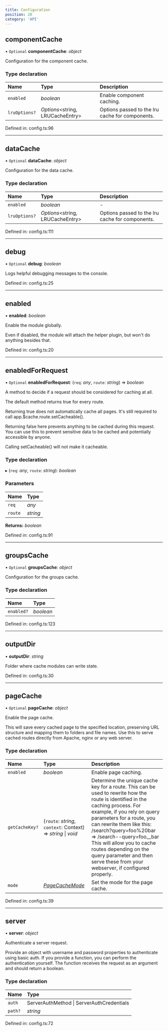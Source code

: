 ```yaml
---
title: Configuration
position: 20
category: 'API'
---
```


## componentCache

• `Optional` **componentCache**: *object*

Configuration for the component cache.

### Type declaration

| Name | Type | Description |
| :------ | :------ | :------ |
| `enabled` | *boolean* | Enable component caching. |
| `lruOptions?` | *Options*<string, LRUCacheEntry\> | Options passed to the lru cache for components. |

Defined in: config.ts:96

___

## dataCache

• `Optional` **dataCache**: *object*

Configuration for the data cache.

### Type declaration

| Name | Type | Description |
| :------ | :------ | :------ |
| `enabled` | *boolean* | - |
| `lruOptions?` | *Options*<string, LRUCacheEntry\> | Options passed to the lru cache for components. |

Defined in: config.ts:111

___

## debug

• `Optional` **debug**: *boolean*

Logs helpful debugging messages to the console.

Defined in: config.ts:25

___

## enabled

• **enabled**: *boolean*

Enable the module globally.

Even if disabled, the module will attach the helper plugin, but won't do
anything besides that.

Defined in: config.ts:20

___

## enabledForRequest

• `Optional` **enabledForRequest**: (`req`: *any*, `route`: *string*) => *boolean*

A method to decide if a request should be considered for caching at all.

The default method returns true for every route.

Returning true does not automatically cache all pages. It's still
required to call app.$cache.route.setCacheable().

Returning false here prevents anything to be cached during this request.
You can use this to prevent sensitive data to be cached and potentially
accessible by anyone.

Calling setCacheable() will not make it cacheable.

### Type declaration

▸ (`req`: *any*, `route`: *string*): *boolean*

### Parameters

| Name | Type |
| :------ | :------ |
| `req` | *any* |
| `route` | *string* |

**Returns:** *boolean*

Defined in: config.ts:91

___

## groupsCache

• `Optional` **groupsCache**: *object*

Configuration for the groups cache.

### Type declaration

| Name | Type |
| :------ | :------ |
| `enabled?` | *boolean* |

Defined in: config.ts:123

___

## outputDir

• **outputDir**: *string*

Folder where cache modules can write state.

Defined in: config.ts:30

___

## pageCache

• `Optional` **pageCache**: *object*

Enable the page cache.

This will save every cached page to the specified location, preserving URL
structure and mapping them to folders and file names. Use this to serve
cached routes directly from Apache, nginx or any web server.

### Type declaration

| Name | Type | Description |
| :------ | :------ | :------ |
| `enabled` | *boolean* | Enable page caching. |
| `getCacheKey?` | (`route`: *string*, `context`: Context) => *string* \| *void* | Determine the unique cache key for a route.  This can be used to rewrite how the route is identified in the caching process. For example, if you rely on query parameters for a route, you can rewrite them like this: /search?query=foo%20bar  => /search--query=foo__bar This will allow you to cache routes depending on the query parameter and then serve these from your webserver, if configured properly. |
| `mode` | [*PageCacheMode*](/configuration/enums/pagecachemode.md) | Set the mode for the page cache. |

Defined in: config.ts:39

___

## server

• **server**: *object*

Authenticate a server request.

Provide an object with username and password properties to authenticate
using basic auth.
If you provide a function, you can perform the authentication yourself.
The function receives the request as an argument and should return a
boolean.

### Type declaration

| Name | Type |
| :------ | :------ |
| `auth` | ServerAuthMethod \| ServerAuthCredentials |
| `path?` | *string* |

Defined in: config.ts:72
